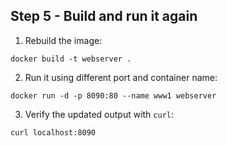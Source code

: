 
## Step 5 - Build and run it again

1. Rebuild the image:

  `docker build -t webserver .`

2. Run it using different port and container name:

  `docker run -d -p 8090:80 --name www1 webserver`

3. Verify the updated output with `curl`:

  `curl localhost:8090`
